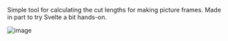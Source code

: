 Simple tool for calculating the cut lengths for making picture frames. Made in part to try
Svelte a bit hands-on. 

![image](https://user-images.githubusercontent.com/838736/180629632-1380d306-42d0-47fe-bac7-aad4fa1853e5.png)

